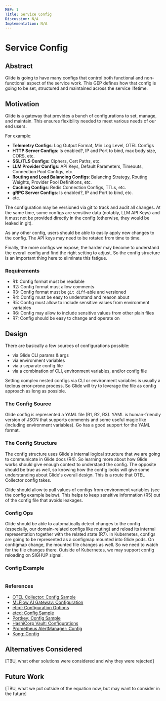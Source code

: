```yaml
---
MEP: 1
Title: Service Config
Discussion: N/A
Implementation: N/A
---
```


# Service Config

## Abstract

Glide is going to have many configs that control both functional and non-functional aspect of the service work. 
This GEP defines how that config is going to be set, structured and maintained across the service lifetime.

## Motivation

Glide is a gateway that provides a bunch of configurations to set, manage, and maintain. 
This ensures flexibility needed to meet various needs of our end users.

For example:

- **Telemetry Configs**: Log Output Format, Min Log Level, OTEL Configs
- **HTTP Server Configs**: Is enabled?, IP and Port to bind, max body size, CORS, etc.
- **SSL/TLS Configs:** Ciphers, Cert Paths, etc.
- **LLM Provider Configs**: API Keys, Default Parameters, Timeouts, Connection Pool Configs, etc.
- **Routing and Load Balancing Configs**: Balancing Strategy, Routing Weights, Provider Pool Definitions, etc.
- **Caching Configs**: Redis Connection Configs, TTLs, etc.
- **gRPC Server Configs**: Is enabled?, IP and Port to bind, etc.
- etc.

The configuration may be versioned via git to track and audit all changes. 
At the same time, some configs are sensitive data (notably, LLM API Keys) 
and it must not be provided directly in the config (otherwise, they would be leaked in git).

As any other config, users should be able to easily apply new changes to the config. 
The API keys may need to be rotated from time to time.

Finally, the more configs we expose, the harder may become to understand the overall config
and find the right setting to adjust. So the config structure is an important thing here to eliminate this fatigue.

### Requirements

- R1: Config format must be readable
- R2: Config format must allow comments
- R3: Config format must be `git diff`-able and versioned
- R4: Config must be easy to understand and reason about
- R5: Config must allow to include sensitive values from environment variables
- R6: Config may allow to include sensitive values from other plain files
- R7: Config should be easy to change and operate on

## Design

There are basically a few sources of configurations possible:
- via Glide CLI params & args
- via environment variables
- via a separate config file
- via a combination of CLI, environment variables, and/or config file

Setting complex nested configs via CLI or environment variables is usually a tedious error-prone process.
So Glide will try to leverage the file as config approach as long as possible.

### The Config Source

Glide config is represented a YAML file (R1, R2, R3). 
YAML is human-friendly version of JSON that supports comments and some useful magic like (including environment variables).
Go has a good support for the YAML format.

### The Config Structure

The config structure uses Glide's internal logical structure that we are going to communicate in Glide docs (R4).
So learning more about how Glide works should give enough context to understand the config. 
The opposite should be true as well, so knowing how the config looks will give some understanding about Glide's overall design.
This is a route that OTEL Collector config takes.

Glide should allow to pull values of configs from environment variables (see the config example below).
This helps to keep sensitive information (R5) out of the config file that avoids leakages.

### Config Ops

Glide should be able to automatically detect changes to the config (especially, our domain-related configs like routing) and
reload its internal representation together with the related state (R7). 
In Kubernetes, configs are going to be represented as a configmap mounted into Glide pods. 
On configmap change, the mounted file changes as well. So we need to watch for the file changes there. 
Outside of Kubernetes, we may support config reloading on SIGHUP signal.

### Config Example

```yaml

```

### References

- [OTEL Collector: Config Sample](https://opentelemetry.io/docs/collector/configuration/)
- [MLFlow AI Gateway: Configuration](https://mlflow.org/docs/latest/llms/gateway/index.html#ai-gateway-configuration)
- [etcd: Configuration Options](https://etcd.io/docs/v3.4/op-guide/configuration/)
- [etcd: Config Sample](https://github.com/etcd-io/etcd/blob/release-3.4/etcd.conf.yml.sample)
- [Portkey: Config Sample](https://docs.portkey.ai/portkey-docs/portkey-features/ai-gateway/load-balancing)
- [HashiCorp Vault: Configurations](https://developer.hashicorp.com/vault/docs/configuration)
- [Prometheus AlertManager: Config](https://prometheus.io/docs/alerting/latest/configuration/)
- [Kong: Config](https://github.com/Kong/kong/blob/master/kong.conf.default)

## Alternatives Considered

[TBU, what other solutions were considered and why they were rejected]

## Future Work

[TBU, what we put outside of the equation now, but may want to consider in the future]
